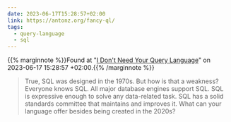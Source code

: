 ```yaml
---
date: 2023-06-17T15:28:57+02:00
link: https://antonz.org/fancy-ql/
tags:
  - query-language
  - sql
---
```

{{% marginnote %}}Found at "[I Don't Need Your Query Language](https://web.archive.org/web/20230617152857/https://antonz.org/fancy-ql/)" on 2023-06-17 15:28:57 +02:00.{{% /marginnote %}}

> True, SQL was designed in the 1970s. But how is that a weakness? Everyone knows SQL. All major database engines support SQL. SQL is expressive enough to solve any data-related task. SQL has a solid standards committee that maintains and improves it. What can your language offer besides being created in the 2020s?